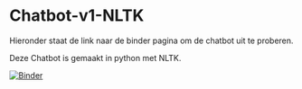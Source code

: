 # Chatbot-v1-NLTK
Hieronder staat de link naar de binder pagina om de chatbot uit te proberen.

Deze Chatbot is gemaakt in python met NLTK. 

[![Binder](https://mybinder.org/badge_logo.svg)](https://mybinder.org/v2/gh/RoelJN/Chatbot-v1-NLTK/HEAD)
